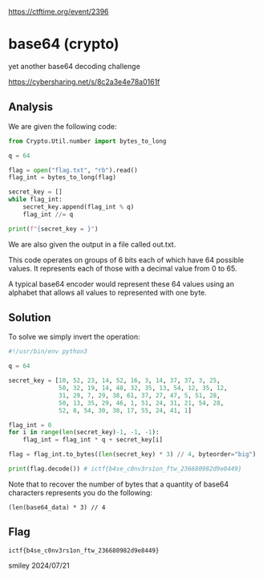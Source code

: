 https://ctftime.org/event/2396

# base64 (crypto)

yet another base64 decoding challenge

https://cybersharing.net/s/8c2a3e4e78a0161f

## Analysis

We are given the following code:

```python
from Crypto.Util.number import bytes_to_long

q = 64

flag = open("flag.txt", "rb").read()
flag_int = bytes_to_long(flag)

secret_key = []
while flag_int:
    secret_key.append(flag_int % q)
    flag_int //= q

print(f"{secret_key = }")
```

We are also given the output in a file called out.txt.

This code operates on groups of 6 bits each of which have 64 possible values. It represents each of those with a decimal value from 0 to 65.

A typical base64 encoder would represent these 64 values using an alphabet that allows all values to represented with one byte.

## Solution

To solve we simply invert the operation:

```python
#!/usr/bin/env python3

q = 64

secret_key = [10, 52, 23, 14, 52, 16, 3, 14, 37, 37, 3, 25,
              50, 32, 19, 14, 48, 32, 35, 13, 54, 12, 35, 12,
              31, 29, 7, 29, 38, 61, 37, 27, 47, 5, 51, 28,
              50, 13, 35, 29, 46, 1, 51, 24, 31, 21, 54, 28,
              52, 8, 54, 30, 38, 17, 55, 24, 41, 1]

flag_int = 0
for i in range(len(secret_key)-1, -1, -1):
    flag_int = flag_int * q + secret_key[i]

flag = flag_int.to_bytes((len(secret_key) * 3) // 4, byteorder="big")

print(flag.decode()) # ictf{b4se_c0nv3rs1on_ftw_236680982d9e8449}
```

Note that to recover the number of bytes that a quantity of base64 characters represents you do the following:

`(len(base64_data) * 3) // 4`

## Flag
`ictf{b4se_c0nv3rs1on_ftw_236680982d9e8449}`

smiley 2024/07/21
